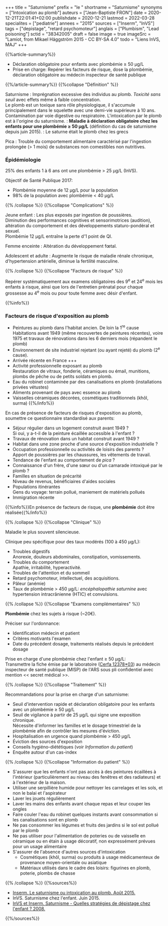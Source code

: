 +++
title = "Saturnisme"
prefix = "le "
shortname = "Saturnisme"
synonyms = ["Intoxication au plomb"]
auteurs = ["Jean-Baptiste FRON"]
date = 2020-12-21T22:01:41+02:00
publishdate = 2020-12-21
lastmod = 2022-03-28
specialites = ["pediatrie"]
annees = "2015"
sources = ["Inserm", "InVS"]
tags = ["depistage", "retard psychomoteur"]
anglais = ["Plumbism", "Lead poisoning"]
sctid = "38342005"
draft = false
image = true
imageSrc = "Lamiot, from Mikael Häggström 2015 - CC BY-SA 4.0"
todo = "Liens InVS, MAJ"
+++

{{%article-summary%}}

- Déclaration obligatoire pour enfants avec plombémie ≥ 50 µg/L
- Prise en charge: Repérer les facteurs de risque, dose la plombémie, déclaration obligatoire au médecin inspecteur de santé publique

{{%/article-summary%}}
{{%collapse "Définition" %}}

Saturnisme
: Imprégnation excessive des individus au plomb. *Toxicité sans seuil* avec effets même à faible concentration.  
Le plomb est un toxique sans rôle physiologique, il s'accumule principalement dans le squelette avec une demi-vie supérieure à 10 ans. Contamination par voie digestive ou respiratoire. L'intoxication par le plomb est à l'origine du saturnisme.
: **Maladie à déclaration obligatoire chez les enfants pour une plombémie ≥ 50 µg/L** (définition du cas de saturnisme depuis juin 2015).
: Le saturne était le plomb chez les grecs

Pica
: Trouble du comportement alimentaire caractérisé par l'ingestion prolongée (> 1 mois) de substances non comestibles non nutritives.

### Épidémiologie

25% des enfants 1 à 6 ans ont une plombémie > 25 µg/L (InVS).

Objectif de Santé Publique 2017:

- Plombémie moyenne de 12 µg/L pour la population
- 98% de la population avec plombémie < 40 µg/L

{{% /collapse %}}
{{%collapse "Complications" %}}

Jeune enfant
: Les plus exposés par ingestion de poussières.  
Diminution des performances cognitives et sensorimotrices (audition), altération du comportement et des développements staturo-pondéral et sexuel.  
Plombémie 12 µg/L entraîne la perte d'1 point de QI.

Femme enceinte
: Altération du développement fœtal.

Adolescent et adulte
: Augmente le risque de maladie rénale chronique, d'hypertension artérielle, diminue la fertilité masculine.

{{% /collapse %}}
{{%collapse "Facteurs de risque" %}}

Repérer systématiquement aux examens obligatoires des 9<sup>e</sup> et 24<sup>e</sup> mois les enfants à risque, ainsi que lors de l'entretien prénatal pour chaque grossesse au 4<sup>e</sup> mois ou pour toute femme avec désir d'enfant.

{{%info%}}

### Facteurs de risque d'exposition au plomb

- Peintures au plomb dans l'habitat ancien. De loin la 1<sup>re</sup> cause  
  Habitations avant 1949 (même recouvertes de peintures récentes), voire 1975 et travaux de rénovations dans les 6 derniers mois (répandent le plomb)
- Environnement de site industriel rejetant (ou ayant rejeté) du plomb (2<sup>e</sup> cause).
- Arrivée récente en France +++
- Activité professionnelle exposant au plomb  
  Restauration de vitraux, fonderie, céramiques ou émail, munitions, plombs de pêche ou de petits soldats en plomb.
- Eau du robinet contaminée par des canalisations en plomb (installations privées vétustes)
- Aliments provenant de pays avec essence au plomb
- Vaisselles céramiques décorées, cosmétiques traditionnels (khôl, surma)
{{%/info%}}

En cas de présence de facteurs de risques d'exposition au plomb, soumettre ce questionnaire standardisé aux parents:

- Séjour régulier dans un logement construit avant 1949 ?  
  Si oui, y a-t-il de la peinture écaillée accessible à l'enfant ?
- Travaux de rénovation dans un habitat construit avant 1949 ?
- Habitat dans une zone proche d'une source d'exposition industrielle ?
- Occupation professionnelle ou activités de loisirs des parents ?  
  Apport de poussières par les chaussures, les vêtements de travail.
- Tendance de l'enfant au comportement de *pica* ?
- Connaissance d'un frère, d'une sœur ou d'un camarade intoxiqué par le plomb ?
- Familles en situation de précarité  
  Niveau de revenus, bénéficiaires d'aides sociales
- Populations itinérantes  
  Gens du voyage: terrain pollué, maniement de matériels pollués
- Immigration récente

{{%info%}}En présence de facteurs de risque, une **plombémie** doit être réalisée{{%/info%}}

{{% /collapse %}}
{{%collapse "Clinique" %}}

Maladie le plus souvent silencieuse.

Clinique peu spécifique pour des taux modérés (100 à 450 µg/L):

- Troubles digestifs  
  Anorexie, douleurs abdominales, constipation, vomissements.
- Troubles du comportement  
  Apathie, irritabilité, hyperactivité.
- Troubles de l'attention et du sommeil
- Retard psychomoteur, intellectuel, des acquisitions.
- Pâleur (anémie)
- Taux de plombémie > 450 µg/L: *encéphalopathie saturnine* avec hypertension intracrânienne (HTIC) et convulsions.

{{% /collapse %}}
{{%collapse "Examens complémentaires" %}}

**Plombémie** chez les sujets à risque (~20€).

Préciser sur l'ordonnance:

- Identification médecin et patient
- Critères motivants l'examen
- Date du précédent dosage, traitements réalisés depuis le précédent dosage

Prise en charge d'une plombémie chez l'enfant ≥ 50 µg/L:  
Transmettre la fiche émise par le laboratoire ([Cerfa 12378*03](https://www.formulaires.service-public.fr/gf/cerfa_12378.do)) au médecin inspecteur de santé publique (MISP) de l'ARS sous pli confidentiel avec mention << secret médical >>.

{{% /collapse %}}
{{%collapse "Traitement" %}}

Recommandations pour la prise en charge d'un saturnisme:

- Seuil d'intervention rapide et déclaration obligatoire pour les enfants avec un plombémie ≥ 50 µg/L
- Seuil de vigilance à partir de 25 µg/L qui signe une exposition chronique.  
Nécessite d'informer les familles et le dosage trimestriel de la plombémie afin de contrôler les mesures d'éviction.
- Hospitalisation en urgence quand plombémie > 450 µg/L
- Éviction des sources d'exposition
- Conseils hygiéno-diététiques (voir *Information du patient*)
- Enquête autour d'un cas-index

{{% /collapse %}}
{{%collapse "Information du patient" %}}

- S'assurer que les enfants n'ont pas accès à des peintures écaillées à l'intérieur (particulièrement au niveau des fenêtres et des radiateurs) et à l'extérieur de la maison.
- Utiliser une serpillière humide pour nettoyer les carrelages et les sols, et non le balai et l'aspirateur
- Laver les jouets régulièrement
- Laver les mains des enfants avant chaque repas et leur couper les ongles
- Faire couler l'eau du robinet quelques instants avant consommation si les canalisations sont en plomb
- Ne pas consommer les légumes et fruits des jardins si le sol est pollué par le plomb
- Ne pas utiliser pour l'alimentation de poteries ou de vaisselle en céramique ou en étain à usage décoratif, non expressément prévues pour un usage alimentaire
- S'assurer de l'absence d'autres sources d'intoxication
  - Cosmétiques (khôl, surma) ou produits à usage médicamenteux de provenance moyen-orientale ou asiatique
  - Matériaux utilisés dans le cadre des loisirs: figurines en plomb, poterie, plombs de chasse

{{% /collapse %}}
{{%sources%}}

- [Inserm. Le saturnisme ou intoxication au plomb. Août 2015.](https://www.inserm.fr/information-en-sante/dossiers-information/saturnisme)
- InVS. Saturnisme chez l'enfant. Juin 2015.
- [InVS et Inserm. Saturnisme - Quelles stratégies de dépistage chez l'enfant ? 2008.](http://www.ipubli.inserm.fr/bitstream/handle/10608/106/?sequence=150)

{{%/sources%}}

